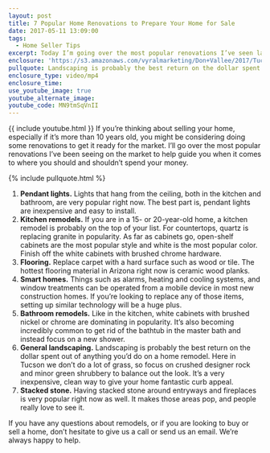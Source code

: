 ```yaml
---
layout: post
title: 7 Popular Home Renovations to Prepare Your Home for Sale
date: 2017-05-11 13:09:00
tags:
  - Home Seller Tips
excerpt: Today I’m going over the most popular renovations I’ve seen lately to help guide you as you prepare your home for the market.
enclosure: 'https://s3.amazonaws.com/vyralmarketing/Don+Vallee/2017/Tucson+Real+Estate+Agent-+Most+Popular+Renovations+When+Preparing+to+Sell+Your+Home.mp4'
pullquote: Landscaping is probably the best return on the dollar spent.
enclosure_type: video/mp4
enclosure_time:
use_youtube_image: true
youtube_alternate_image:
youtube_code: MN9tmSqVnII
---
```



{{ include youtube.html }} If you’re thinking about selling your home, especially if it’s more than 10 years old, you might be considering doing some renovations to get it ready for the market. I’ll go over the most popular renovations I’ve been seeing on the market to help guide you when it comes to where you should and shouldn’t spend your money.

{% include pullquote.html %}

1. **Pendant lights.** Lights that hang from the ceiling, both in the kitchen and bathroom, are very popular right now. The best part is, pendant lights are inexpensive and easy to install.
2. **Kitchen remodels.** If you are in a 15- or 20-year-old home, a kitchen remodel is probably on the top of your list. For countertops, quartz is replacing granite in popularity. As far as cabinets go, open-shelf cabinets are the most popular style and white is the most popular color. Finish off the white cabinets with brushed chrome hardware.
3. **Flooring.** Replace carpet with a hard surface such as wood or tile. The hottest flooring material in Arizona right now is ceramic wood planks.
4. **Smart homes.** Things such as alarms, heating and cooling systems, and window treatments can be operated from a mobile device in most new construction homes. If you’re looking to replace any of those items, setting up similar technology will be a huge plus.
5. **Bathroom remodels.** Like in the kitchen, white cabinets with brushed nickel or chrome are dominating in popularity. It’s also becoming incredibly common to get rid of the bathtub in the master bath and instead focus on a new shower.
6. **General landscaping.** Landscaping is probably the best return on the dollar spent out of anything you’d do on a home remodel. Here in Tucson we don’t do a lot of grass, so focus on crushed designer rock and minor green shrubbery to balance out the look. It’s a very inexpensive, clean way to give your home fantastic curb appeal.
7. **Stacked stone.** Having stacked stone around entryways and fireplaces is very popular right now as well. It makes those areas pop, and people really love to see it.

If you have any questions about remodels, or if you are looking to buy or sell a home, don’t hesitate to give us a call or send us an email. We’re always happy to help.